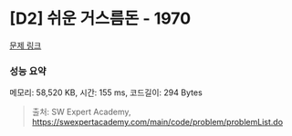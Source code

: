 # [D2] 쉬운 거스름돈 - 1970 

[문제 링크](https://swexpertacademy.com/main/code/problem/problemDetail.do?contestProbId=AV5PsIl6AXIDFAUq) 

### 성능 요약

메모리: 58,520 KB, 시간: 155 ms, 코드길이: 294 Bytes



> 출처: SW Expert Academy, https://swexpertacademy.com/main/code/problem/problemList.do